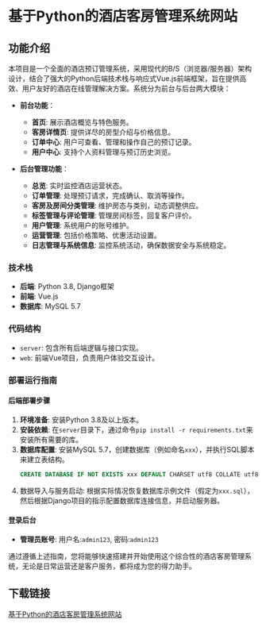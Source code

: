 # 基于Python的酒店客房管理系统网站

## 功能介绍

本项目是一个全面的酒店预订管理系统，采用现代的B/S（浏览器/服务器）架构设计，结合了强大的Python后端技术栈与响应式Vue.js前端框架，旨在提供高效、用户友好的酒店在线管理解决方案。系统分为前台与后台两大模块：

- **前台功能**：
    - **首页**: 展示酒店概览与特色服务。
    - **客房详情页**: 提供详尽的房型介绍与价格信息。
    - **订单中心**: 用户可查看、管理和操作自己的预订记录。
    - **用户中心**: 支持个人资料管理与预订历史浏览。

- **后台管理功能**：
    - **总览**: 实时监控酒店运营状态。
    - **订单管理**: 处理预订请求，完成确认、取消等操作。
    - **客房及房间分类管理**: 维护房态与类别，动态调整供应。
    - **标签管理与评论管理**: 管理房间标签，回复客户评价。
    - **用户管理**: 系统用户的账号维护。
    - **运营管理**: 包括价格策略、优惠活动设置。
    - **日志管理与系统信息**: 监控系统活动，确保数据安全与系统稳定。

### 技术栈

- **后端**: Python 3.8, Django框架
- **前端**: Vue.js
- **数据库**: MySQL 5.7

### 代码结构

- `server`: 包含所有后端逻辑与接口实现。
- `web`: 前端Vue项目，负责用户体验交互设计。

### 部署运行指南

#### 后端部署步骤

1. **环境准备**: 安装Python 3.8及以上版本。
2. **安装依赖**: 在`server`目录下，通过命令`pip install -r requirements.txt`来安装所有需要的库。
3. **数据库配置**: 安装MySQL 5.7，创建数据库（例如命名`xxx`），并执行SQL脚本来建立表结构。
   ```sql
   CREATE DATABASE IF NOT EXISTS xxx DEFAULT CHARSET utf8 COLLATE utf8_general_ci;
   ```
4. 数据导入与服务启动: 根据实际情况恢复数据库示例文件（假定为`xxx.sql`），然后根据Django项目的指示配置数据库连接信息，并启动服务器。

#### 登录后台

- **管理员账号**: 用户名:`admin123`, 密码:`admin123`

通过遵循上述指南，您将能够快速搭建并开始使用这个综合性的酒店客房管理系统，无论是日常运营还是客户服务，都将成为您的得力助手。

## 下载链接

[基于Python的酒店客房管理系统网站](https://pan.quark.cn/s/6a56e14aa585)